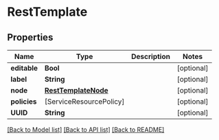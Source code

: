 # RestTemplate

## Properties
Name | Type | Description | Notes
------------ | ------------- | ------------- | -------------
**editable** | **Bool** |  | [optional] 
**label** | **String** |  | [optional] 
**node** | [**RestTemplateNode**](RestTemplateNode.md) |  | [optional] 
**policies** | [ServiceResourcePolicy] |  | [optional] 
**UUID** | **String** |  | [optional] 

[[Back to Model list]](../README.md#documentation-for-models) [[Back to API list]](../README.md#documentation-for-api-endpoints) [[Back to README]](../README.md)


